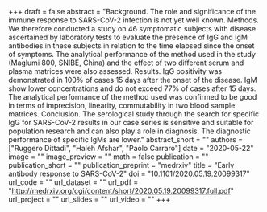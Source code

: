 +++
draft = false
abstract = "Background. The role and significance of the immune response to SARS-CoV-2 infection is not yet well known. Methods. We therefore conducted a study on 46 symptomatic subjects with disease ascertained by laboratory tests to evaluate the presence of IgG and IgM antibodies in these subjects in relation to the time elapsed since the onset of symptoms. The analytical performance of the method used in the study (Maglumi 800, SNIBE, China) and the effect of two different serum and plasma matrices were also assessed. Results. IgG positivity was demonstrated in 100% of cases 15 days after the onset of the disease. IgM show lower concentrations and do not exceed 77% of cases after 15 days. The analytical performance of the method used was confirmed to be good in terms of imprecision, linearity, commutability in two blood sample matrices. Conclusion. The serological study through the search for specific IgG for SARS-CoV-2 results in our case series is sensitive and suitable for population research and can also play a role in diagnosis. The diagnostic performance of specific IgMs are lower."
abstract_short = ""
authors = ["Ruggero Dittadi", "Haleh Afshar", "Paolo Carraro"]
date = "2020-05-22"
image = ""
image_preview = ""
math = false
publication = ""
publication_short = ""
publication_preprint = "medrxiv"
title = "Early antibody response to SARS-CoV-2"
doi = "10.1101/2020.05.19.20099317"
url_code = ""
url_dataset = ""
url_pdf = "http://medrxiv.org/cgi/content/short/2020.05.19.20099317.full.pdf"
url_project = ""
url_slides = ""
url_video = ""
+++